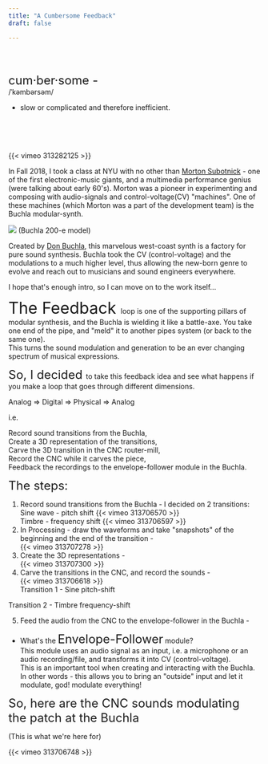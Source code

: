 ```yaml
---
title: "A Cumbersome Feedback"
draft: false

---
```

<br>
<br>

<font size='5'>cum·ber·some - </font><br>
/ˈkəmbərsəm/

 - slow or complicated and therefore inefficient.
<br>
<br>
<br>


{{< vimeo 313282125 >}}


In Fall 2018, I took a class at NYU  with no other than [Morton Subotnick](https://en.wikipedia.org/wiki/Morton_Subotnick) - one of the first electronic-music giants, and a multimedia performance genius (were talking about early 60's).
Morton was a pioneer in experimenting and composing with audio-signals and control-voltage(CV) "machines".
One of these machines (which Morton was a part of the development team) is the Buchla modular-synth.

![](/gallery/images/cumbersome/buchla200e.jpg)
(Buchla 200-e model)

Created by [Don Buchla](https://en.wikipedia.org/wiki/Don_Buchla), this marvelous west-coast synth is a factory for pure sound synthesis.
Buchla took the CV (control-voltage) and the modulations to a much higher level, thus allowing the new-born genre to evolve and reach out to musicians and sound engineers everywhere.

I hope that's enough intro, so I can move on to the work itself...

<font size="6"> The Feedback </font> loop is one of the supporting pillars of modular synthesis, and the Buchla is wielding it like a battle-axe.
You take one end of the pipe, and "meld" it to another pipes system (or back to the same one). <br>
This turns the sound modulation and generation to be an ever changing spectrum of musical expressions.


<font size="5"> So, I decided </font> to take this feedback idea and see what happens if you make a loop that goes through different dimensions.

Analog => Digital => Physical => Analog

i.e.

Record sound transitions from the Buchla, <br>
Create a 3D representation of the transitions, <br>
Carve the 3D transition in the CNC router-mill, <br>
Record the CNC while it carves the piece, <br>
Feedback the recordings to the envelope-follower module in the Buchla.

<font size="5 ">The steps:</font> <br>

1. Record sound transitions from the Buchla - I decided on 2 transitions:
  Sine wave - pitch shift
  {{< vimeo 313706570 >}}<br>
  Timbre - frequency shift
  {{< vimeo 313706597 >}}<br>
2. In Processing - draw the waveforms and take "snapshots" of the beginning and the end of the transition - <br>
  {{< vimeo 313707278 >}}<br>
3. Create the 3D representations - <br>
  {{< vimeo 313707300 >}}<br>
4. Carve the transitions in the CNC, and record the sounds -<br>
  {{< vimeo 313706618 >}}<br>
Transition 1 - Sine pitch-shift
<!-- ![](/gallery/images/cumbersome/SineRotation.gif) -->
Transition 2 - Timbre frequency-shift
<!-- ![](/gallery/images/cumbersome/timbreRotate.gif) -->

5. Feed the audio from the CNC to the envelope-follower in the Buchla -<br>

* What's the <font size = "5">Envelope-Follower</font> module? <br>
This module uses an audio signal as an input, i.e. a microphone or an audio recording/file, and transforms it into CV (control-voltage).<br>
This is an important tool when creating and interacting with the Buchla.
In other words - this allows you to bring an "outside" input and let it modulate, god! modulate everything!

<font size = "5"> So, here are the CNC sounds modulating the patch at the Buchla</font>

(This is what we're here for)<br>

{{< vimeo 313706748 >}}
